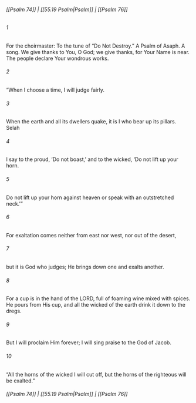 
###### [[Psalm 74]] | [[55.19 Psalm|Psalm]] | [[Psalm 76]]

###### 1
For the choirmaster: To the tune of “Do Not Destroy.” A Psalm of Asaph. A song. We give thanks to You, O God; we give thanks, for Your Name is near. The people declare Your wondrous works.
###### 2
“When I choose a time, I will judge fairly.
###### 3
When the earth and all its dwellers quake, it is I who bear up its pillars. Selah
###### 4
I say to the proud, ‘Do not boast,’ and to the wicked, ‘Do not lift up your horn.
###### 5
Do not lift up your horn against heaven or speak with an outstretched neck.’”
###### 6
For exaltation comes neither from east nor west, nor out of the desert,
###### 7
but it is God who judges; He brings down one and exalts another.
###### 8
For a cup is in the hand of the LORD, full of foaming wine mixed with spices. He pours from His cup, and all the wicked of the earth drink it down to the dregs.
###### 9
But I will proclaim Him forever; I will sing praise to the God of Jacob.
###### 10
“All the horns of the wicked I will cut off, but the horns of the righteous will be exalted.”

###### [[Psalm 74]] | [[55.19 Psalm|Psalm]] | [[Psalm 76]]
